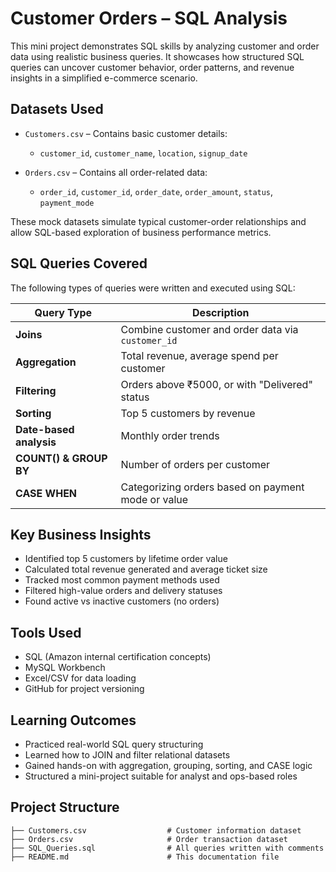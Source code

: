 # Customer Orders – SQL Analysis

This mini project demonstrates SQL skills by analyzing customer and order data using realistic business queries. It showcases how structured SQL queries can uncover customer behavior, order patterns, and revenue insights in a simplified e-commerce scenario.


## Datasets Used

- `Customers.csv` – Contains basic customer details:
  - `customer_id`, `customer_name`, `location`, `signup_date`

- `Orders.csv` – Contains all order-related data:
  - `order_id`, `customer_id`, `order_date`, `order_amount`, `status`, `payment_mode`

These mock datasets simulate typical customer-order relationships and allow SQL-based exploration of business performance metrics.


## SQL Queries Covered

The following types of queries were written and executed using SQL:

| Query Type | Description |
|------------|-------------|
| **Joins** | Combine customer and order data via `customer_id` |
| **Aggregation** | Total revenue, average spend per customer |
| **Filtering** | Orders above ₹5000, or with "Delivered" status |
| **Sorting** | Top 5 customers by revenue |
| **Date-based analysis** | Monthly order trends |
| **COUNT() & GROUP BY** | Number of orders per customer |
| **CASE WHEN** | Categorizing orders based on payment mode or value |


## Key Business Insights

- Identified top 5 customers by lifetime order value  
- Calculated total revenue generated and average ticket size  
- Tracked most common payment methods used  
- Filtered high-value orders and delivery statuses  
- Found active vs inactive customers (no orders)

## Tools Used

- SQL (Amazon internal certification concepts)
- MySQL Workbench 
- Excel/CSV for data loading
- GitHub for project versioning

## Learning Outcomes

- Practiced real-world SQL query structuring
- Learned how to JOIN and filter relational datasets
- Gained hands-on with aggregation, grouping, sorting, and CASE logic
- Structured a mini-project suitable for analyst and ops-based roles

## Project Structure

```plaintext
├── Customers.csv                  # Customer information dataset
├── Orders.csv                     # Order transaction dataset
├── SQL_Queries.sql                # All queries written with comments
├── README.md                      # This documentation file
